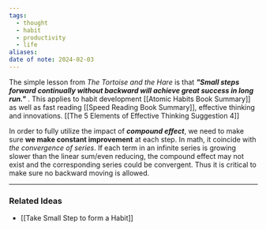 ```yaml
---
tags:
  - thought
  - habit
  - productivity
  - life
aliases: 
date of note: 2024-02-03
---
```

The simple lesson from _The Tortoise and the Hare_ is that ***"Small steps forward continually without backward will achieve great success in long run."*** . This applies to habit development  [[Atomic Habits Book Summary]] as well as fast reading [[Speed Reading Book Summary]], effective thinking and innovations. [[The 5 Elements of Effective Thinking Suggestion 4]]

In order to fully utilize the impact of ***compound effect***, we need to make sure **we make constant improvement** at each step. In math, it coincide with _the convergence of series_. If each term in an infinite series is growing slower than the linear sum/even reducing, the compound effect may not exist and the corresponding series could be convergent. Thus it is critical to make sure no backward moving is allowed. 



----
### Related Ideas

- [[Take Small Step to form a Habit]]